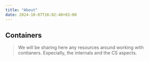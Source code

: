 ```yaml
---
title: "About"
date: 2024-10-07T16:02:40+03:00
---
```


## Containers

> We will be sharing here any resources around working with
> contianers. Especially, the internals and the CS aspects.

